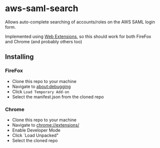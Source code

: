 # aws-saml-search

Allows auto-complete searching of accounts/roles on the AWS SAML login form.

Implemented using [Web Extensions](https://developer.mozilla.org/en-US/docs/Mozilla/Add-ons/WebExtensions),
so this should work for both FireFox and Chrome (and probably others too)

## Installing

### FireFox

* Clone this repo to your machine
* Navigate to [about:debugging](about:debugging)
* Click `Load Temporary Add-on`
* Select the manifest.json from the cloned repo

### Chrome

* Clone this repo to your machine
* Navigate to [chrome://extensions/](chrome://extensions/)
* Enable Developer Mode
* Click `Load Unpacked"
* Select the cloned repo
